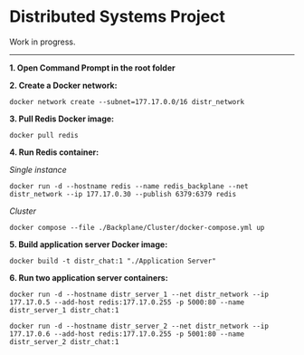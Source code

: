
# Distributed Systems Project

Work in progress.


---

**1. Open Command Prompt in the root folder**


**2. Create a Docker network:**

`docker network create --subnet=177.17.0.0/16 distr_network`


**3. Pull Redis Docker image:**

`docker pull redis`


**4. Run Redis container:**

*Single instance*

`docker run -d --hostname redis --name redis_backplane --net distr_network --ip 177.17.0.30 --publish 6379:6379 redis`

*Cluster*

`docker compose --file ./Backplane/Cluster/docker-compose.yml up`



**5. Build application server Docker image:**

`docker build -t distr_chat:1 "./Application Server"`


**6. Run two application server containers:**

`docker run -d --hostname distr_server_1 --net distr_network --ip 177.17.0.5 --add-host redis:177.17.0.255 -p 5000:80 --name distr_server_1 distr_chat:1`

`docker run -d --hostname distr_server_2 --net distr_network --ip 177.17.0.6 --add-host redis:177.17.0.255 -p 5001:80 --name distr_server_2 distr_chat:1`

